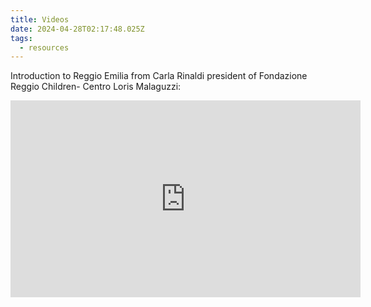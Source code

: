 ```yaml
---
title: Videos
date: 2024-04-28T02:17:48.025Z
tags:
  - resources
---
```

Introduction to Reggio Emilia from Carla Rinaldi president of Fondazione Reggio Children- Centro Loris Malaguzzi:
<iframe width="560" height="315" src="https://www.youtube.com/embed/lWf9mBJ548k?si=wB5dc941GyevO3Y2" title="YouTube video player" frameborder="0" allow="accelerometer; autoplay; clipboard-write; encrypted-media; gyroscope; picture-in-picture; web-share" referrerpolicy="strict-origin-when-cross-origin" allowfullscreen></iframe>
 